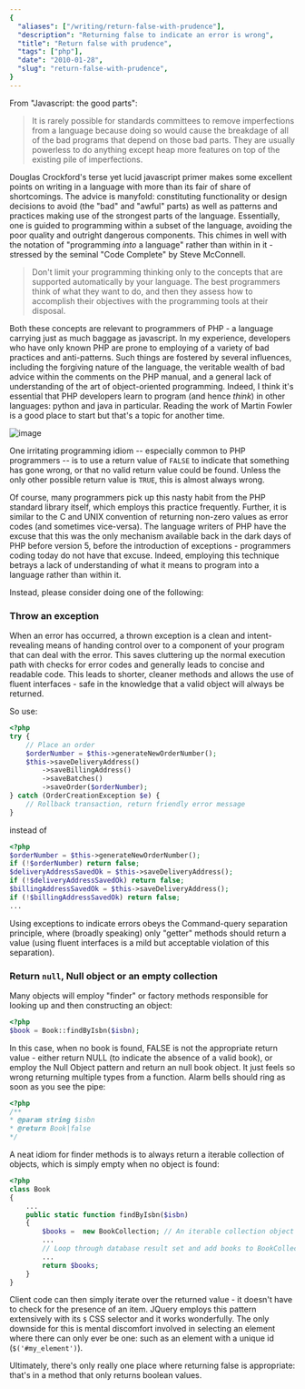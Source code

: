 ```yaml
---
{
  "aliases": ["/writing/return-false-with-prudence"],
  "description": "Returning false to indicate an error is wrong",
  "title": "Return false with prudence",
  "tags": ["php"],
  "date": "2010-01-28",
  "slug": "return-false-with-prudence",
}
---
```


From "Javascript: the good parts":

> It is rarely possible for standards committees to remove imperfections from a
> language because doing so would cause the breakdage of all of the bad programs
> that depend on those bad parts. They are usually powerless to do anything
> except heap more features on top of the existing pile of imperfections.

Douglas Crockford's terse yet lucid javascript primer makes some excellent
points on writing in a language with more than its fair of share of
shortcomings. The advice is manyfold: constituting functionality or design
decisions to avoid (the "bad" and "awful" parts) as well as patterns and
practices making use of the strongest parts of the language. Essentially, one is
guided to programming within a subset of the language, avoiding the poor quality
and outright dangerous components. This chimes in well with the notation of
"programming _into_ a language" rather than within in it - stressed by the
seminal "Code Complete" by Steve McConnell.

> Don't limit your programming thinking only to the concepts that are supported
> automatically by your language. The best programmers think of what they want
> to do, and then they assess how to accomplish their objectives with the
> programming tools at their disposal.

Both these concepts are relevant to programmers of PHP - a language carrying
just as much baggage as javascript. In my experience, developers who have only
known PHP are prone to employing of a variety of bad practices and
anti-patterns. Such things are fostered by several influences, including the
forgiving nature of the language, the veritable wealth of bad advice within the
comments on the PHP manual, and a general lack of understanding of the art of
object-oriented programming. Indeed, I think it's essential that PHP developers
learn to program (and hence _think_) in other languages: python and java in
particular. Reading the work of Martin Fowler is a good place to start but
that's a topic for another time.

![image](/images/screenshots/php-manual-returning-false.jpg)

One irritating programming idiom -- especially common to PHP programmers -- is
to use a return value of `FALSE` to indicate that something has gone wrong, or
that no valid return value could be found. Unless the only other possible return
value is `TRUE`, this is almost always wrong.

Of course, many programmers pick up this nasty habit from the PHP standard
library itself, which employs this practice frequently. Further, it is similar
to the C and UNIX convention of returning non-zero values as error codes (and
sometimes vice-versa). The language writers of PHP have the excuse that this was
the only mechanism available back in the dark days of PHP before version 5,
before the introduction of exceptions - programmers coding today do not have
that excuse. Indeed, employing this technique betrays a lack of understanding of
what it means to program into a language rather than within it.

Instead, please consider doing one of the following:

### Throw an exception

When an error has occurred, a thrown exception is a clean and intent-revealing
means of handing control over to a component of your program that can deal with
the error. This saves cluttering up the normal execution path with checks for
error codes and generally leads to concise and readable code. This leads to
shorter, cleaner methods and allows the use of fluent interfaces - safe in the
knowledge that a valid object will always be returned.

So use:

```php
<?php
try {
    // Place an order
    $orderNumber = $this->generateNewOrderNumber();
    $this->saveDeliveryAddress()
        ->saveBillingAddress()
        ->saveBatches()
        ->saveOrder($orderNumber);
} catch (OrderCreationException $e) {
    // Rollback transaction, return friendly error message
}
```

instead of

```php
<?php
$orderNumber = $this->generateNewOrderNumber();
if (!$orderNumber) return false;
$deliveryAddressSavedOk = $this->saveDeliveryAddress();
if (!$deliveryAddressSavedOk) return false;
$billingAddressSavedOk = $this->saveDeliveryAddress();
if (!$billingAddressSavedOk) return false;
...
```

Using exceptions to indicate errors obeys the Command-query separation
principle, where (broadly speaking) only "getter" methods should return a value
(using fluent interfaces is a mild but acceptable violation of this separation).

### Return `null`, Null object or an empty collection

Many objects will employ "finder" or factory methods responsible for looking up
and then constructing an object:

```php
<?php
$book = Book::findByIsbn($isbn);
```

In this case, when no book is found, FALSE is not the appropriate return value -
either return NULL (to indicate the absence of a valid book), or employ the Null
Object pattern and return an null book object. It just feels so wrong returning
multiple types from a function. Alarm bells should ring as soon as you see the
pipe:

```php
<?php
/**
* @param string $isbn
* @return Book|false
*/
```

A neat idiom for finder methods is to always return a iterable collection of
objects, which is simply empty when no object is found:

```php
<?php
class Book
{
    ...
    public static function findByIsbn($isbn)
    {
        $books =  new BookCollection; // An iterable collection object
        ...
        // Loop through database result set and add books to BookCollection
        ...
        return $books;
    }
}
```

Client code can then simply iterate over the returned value - it doesn't have to
check for the presence of an item. JQuery employs this pattern extensively with
its `$` CSS selector and it works wonderfully. The only downside for this is
mental discomfort involved in selecting an element where there can only ever be
one: such as an element with a unique id (`$('#my_element')`).

Ultimately, there's only really one place where returning false is appropriate:
that's in a method that only returns boolean values.
